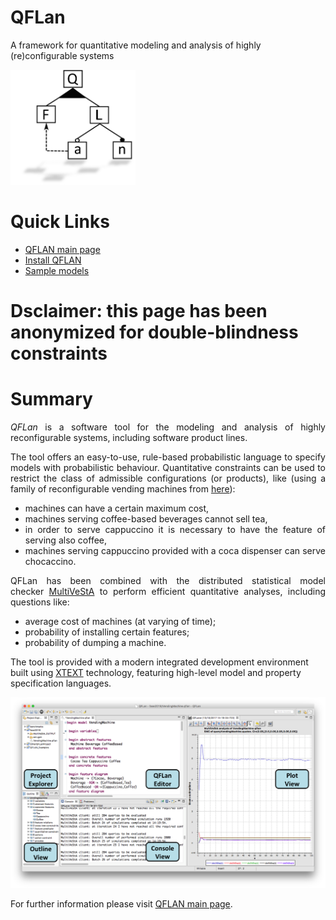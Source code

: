 # QFLan
A framework for quantitative modeling and analysis of highly (re)configurable systems

<img class=" alignright" src="https://github.com/qflanTeam/QFLan/blob/master/logo.png" alt="QFLAN" width="200" height="184" />

<h1>Quick Links</h1>
<ul>
 	<li><a href="https://github.com/qflanTeam/QFLan/wiki">QFLAN main page</a></li>
 	<li><a href="https://github.com/qflanTeam/QFLan/wiki/Install-QFLan">Install QFLAN</a></li>
 	<li><a href="https://github.com/qflanTeam/QFLan/wiki/Sample-models">Sample models</a></li>
</ul>

<h1>Dsclaimer: this page has been anonymized for double-blindness constraints</h1>


<h1>Summary</h1>
<p style="text-align: justify;"><em>QFLan</em> is a software tool for the modeling and analysis of highly reconfigurable systems, including software product lines.</p>
<p style="text-align: justify;">The tool offers an easy-to-use, rule-based probabilistic language to specify models with probabilistic behaviour. Quantitative constraints can be used to restrict the class of admissible configurations (or products), like (using a family of reconfigurable vending machines from <a href="https://www.dropbox.com/s/hkxyfn4cp6uar7o/fase_2018.pdf?dl=1">here</a>):
</p>

<ul>
 	<li style="text-align: justify;">machines can have a certain maximum cost,</li>
 	<li style="text-align: justify;">machines serving coffee-based beverages cannot sell tea,</li>
 	<li style="text-align: justify;">in order to serve cappuccino it is necessary to have the feature of serving also coffee,</li>
  	<li style="text-align: justify;">machines serving cappuccino provided with a coca dispenser can serve chocaccino.</li>
</ul>
<p style="text-align: justify;">QFLan has been combined with the distributed statistical model checker <a href="http://sysma.imtlucca.it/tools/multivesta/">MultiVeStA</a> to perform efficient quantitative analyses, including questions like:</p>

<ul>
 	<li style="text-align: justify;">average cost of machines (at varying of time);</li>
 	<li style="text-align: justify;">probability of installing certain features;</li>
 	<li style="text-align: justify;">probability of dumping a machine.</li>
</ul>
The tool is provided with a modern integrated development environment built using <a href="https://eclipse.org/Xtext/">XTEXT</a> technology, featuring high-level model and property specification languages.
<p style="text-align: justify;"><img class="aligncenter" src="https://github.com/qflanTeam/QFLan/blob/master/schreenshotMachineLabelled.png" alt="QFLan" /></p>


For further information please visit <a href="https://github.com/qflanTeam/QFLan/wiki">QFLAN main page</a>.
